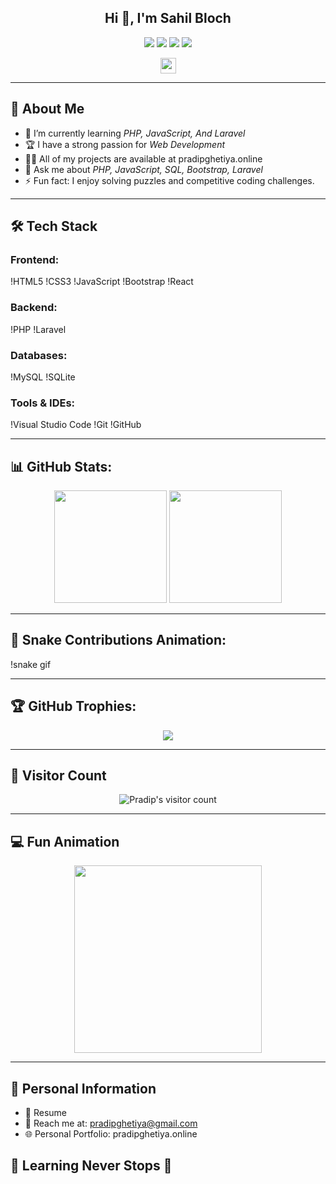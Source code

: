 <h2 align="center">Hi 👋, I'm Sahil Bloch</h2>

<p align="center">
  <a href="https://pradipghetiya.online"><img src="https://img.shields.io/badge/Portfolio-Visit-blue?style=for-the-badge"></a>
  <a href="mailto:pradipghetiya@gmail.com"><img src="https://img.shields.io/badge/Gmail-D14836?style=for-the-badge&logo=gmail&logoColor=white"></a>
  <a href="https://www.linkedin.com/in/pradip-ghetiya-69a75325a/"><img src="https://img.shields.io/badge/LinkedIn-0e76a8?style=for-the-badge&logo=linkedin&logoColor=white"></a>
  <a href="https://instagram.com/pradip_ghetiya_94"><img src="https://img.shields.io/badge/Instagram-E4405F?style=for-the-badge&logo=instagram&logoColor=white"></a>
</p>

<p align="center">
  <img src="https://media.giphy.com/media/hvRJCLFzcasrR4ia7z/giphy.gif" width="25"/>
</p>

---

## 🚀 About Me

- 🌱 I’m currently learning *PHP, JavaScript, And Laravel*
- 🏆 I have a strong passion for *Web Development*
- 👨‍💻 All of my projects are available at pradipghetiya.online
- 💬 Ask me about *PHP, JavaScript, SQL, Bootstrap, Laravel*
- ⚡ Fun fact: I enjoy solving puzzles and competitive coding challenges.

---

## 🛠 Tech Stack

### Frontend:
!HTML5
!CSS3
!JavaScript
!Bootstrap
!React

### Backend:
!PHP
!Laravel

### Databases:
!MySQL
!SQLite

### Tools & IDEs:
!Visual Studio Code
!Git
!GitHub

---

## 📊 GitHub Stats:
<p align="center">
  <img height="180em" src="https://github-readme-stats.vercel.app/api?username=pradipghetiya&show_icons=true&hide_border=true&theme=radical">
  <img height="180em" src="https://github-readme-stats.vercel.app/api/top-langs/?username=pradipghetiya&layout=compact&theme=radical">
</p>

---

## 🐍 Snake Contributions Animation:
!snake gif

---


## 🏆 GitHub Trophies:
<p align="center">
  <img src="https://github-profile-trophy.vercel.app/?username=pradipghetiya&theme=radical&no-frame=true&margin-w=15">
</p>

---

## 👀 Visitor Count
<p align="center">
  <img src="https://profile-counter.glitch.me/{pradipghetiya}/count.svg" alt="Pradip's visitor count">
</p>

---

## 💻 Fun Animation
<p align="center">
  <img src="https://media.giphy.com/media/M9gbBd9nbDrOTu1Mqx/giphy.gif" width="300">
</p>

---

## 📜 Personal Information
- 🔗 Resume
- 📧 Reach me at: pradipghetiya@gmail.com
- 🌐 Personal Portfolio: pradipghetiya.online

## 🌱 Learning Never Stops 🚀
